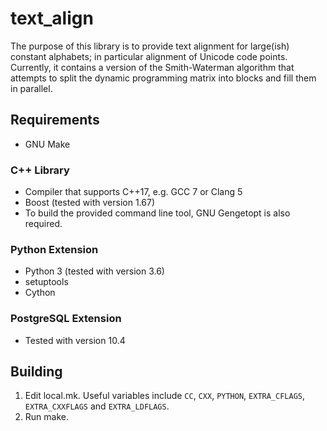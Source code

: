 # text_align

The purpose of this library is to provide text alignment for large(ish) constant alphabets; in particular alignment of Unicode code points. Currently, it contains a version of the Smith-Waterman algorithm that attempts to split the dynamic programming matrix into blocks and fill them in parallel.

## Requirements

- GNU Make

### C++ Library

- Compiler that supports C++17, e.g. GCC 7 or Clang 5
- Boost (tested with version 1.67)
- To build the provided command line tool, GNU Gengetopt is also required.

### Python Extension

- Python 3 (tested with version 3.6)
- setuptools
- Cython

### PostgreSQL Extension

- Tested with version 10.4

## Building

1. Edit local.mk. Useful variables include `CC`, `CXX`, `PYTHON`, `EXTRA_CFLAGS`, `EXTRA_CXXFLAGS` and `EXTRA_LDFLAGS`.
2. Run make.

